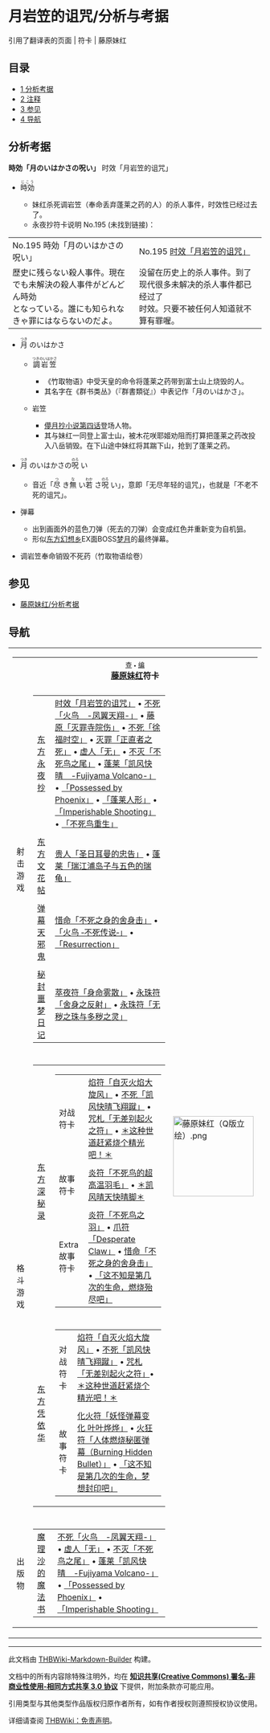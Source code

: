# 月岩笠的诅咒/分析与考据

<!-- source html: G:\repos\THBWiki-Markdown-Builder\THBWikiMarkdown\Temp\main\c\c4\ns0%3A%E6%9C%88%E5%B2%A9%E7%AC%A0%E7%9A%84%E8%AF%85%E5%92%92%2F%E5%88%86%E6%9E%90%E4%B8%8E%E8%80%83%E6%8D%AE.html -->

引用了翻译表的页面 | 符卡 | 藤原妹红

## 目录

- [1 分析考据](#分析考据)
- [2 注释](#注释)
- [3 参见](#参见)
- [4 导航](#导航)




## 分析考据
  
 **時効「月のいはかさの呪い」**  时效「月岩笠的诅咒」
  

- <ruby lang="ja"><rb>時効</rb><rp> (</rp><rt>じこう</rt><rp>) </rp></ruby>

  - 妹红杀死调岩笠（奉命丢弃蓬莱之药的人）的杀人事件，时效性已经过去了。
  - 永夜抄符卡说明 No.195 (未找到链接)：



<table><tbody><tr class="tt-content-header" id="Extra-7" data-pos="&#91;&quot;Extra&quot;,7&#93;"><td class="tt-jah" lang="ja"><div class="poem">No.195 時効「月のいはかさの呪い」</div></td><td class="tt-zhh" lang="zh"><div class="poem">No.195 <a href="/%E6%97%B6%E6%95%88%E3%80%8C%E6%9C%88%E5%B2%A9%E7%AC%A0%E7%9A%84%E8%AF%85%E5%92%92%E3%80%8D" class="mw-redirect" title="时效「月岩笠的诅咒」">时效「月岩笠的诅咒」</a></div></td></tr><tr class="tt-content" id="Extra-8" data-pos="&#91;&quot;Extra&quot;,8&#93;"><td class="tt-ja" lang="ja"><div class="poem">歴史に残らない殺人事件。現在でも未解決の殺人事件がどんどん時効<br>となっている。誰にも知られなきゃ罪にはならないのだよ。</div></td><td class="tt-zh" lang="zh"><div class="poem">没留在历史上的杀人事件。到了现代很多未解决的杀人事件都已经过了<br>时效。只要不被任何人知道就不算有罪喔。<br></div></td></tr></tbody></table>


  
  

  

- <ruby lang="ja"><rb>月</rb><rp> (</rp><rt>つき</rt><rp>) </rp></ruby>
のいはかさ
  - <ruby lang="ja"><rb>調岩笠</rb><rp> (</rp><rt>つきのいはかさ</rt><rp>) </rp></ruby>

    - 《竹取物语》中受天皇的命令将蓬莱之药带到富士山上烧毁的人。
    - 其名字在《群书类丛》（『群書類従』）中表记作「月のいはかさ」。

  - 岩笠
    - [儚月抄小说第四话](./东方儚月抄_～_Cage_in_Lunatic_Runagate.-第四话.md)登场人物。
    - 其与妹红一同登上富士山，被木花咲耶姬劝阻而打算把蓬莱之药改投入八岳销毁。在下山途中妹红将其踹下山，抢到了蓬莱之药。


- <ruby lang="ja"><rb>月</rb><rp> (</rp><rt>つき</rt><rp>) </rp></ruby>
のいはかさの<ruby lang="ja"><rb>呪</rb><rp> (</rp><rt>のろ</rt><rp>) </rp></ruby>
い
  - 音近「<ruby lang="ja"><rb>尽</rb><rp> (</rp><rt>つ</rt><rp>) </rp></ruby>
き<ruby lang="ja"><rb>無</rb><rp> (</rp><rt>な</rt><rp>) </rp></ruby>
い<ruby lang="ja"><rb>若</rb><rp> (</rp><rt>わか</rt><rp>) </rp></ruby>
さ<ruby lang="ja"><rb>呪</rb><rp> (</rp><rt>のろ</rt><rp>) </rp></ruby>
い」，意即「无尽年轻的诅咒」，也就是「不老不死的诅咒」。

- 弹幕
  - 出到画面外的蓝色刀弹（死去的刀弹）会变成红色并重新变为自机狙。
  - 形似[东方幻想乡](./东方幻想乡.md)EX面BOSS[梦月](./梦月.md)的最终弹幕。


- [](./文件-调岩笠奉命销毁不死药（竹取物语绘卷）.jpg.md)调岩笠奉命销毁不死药（竹取物语绘卷）


## 参见
- [藤原妹红/分析考据](./藤原妹红-分析考据.md)

## 导航

<table><tbody><tr><td><table cellspacing="0" class="nowraplinks mw-collapsible mw-collapsed" style="width:100%;;;"><tbody><tr><th style=";" colspan="3" class="navbox-title"><div class="navbar"><div class="noprint plainlinksneverexpand" style="background-color:transparent; padding:0; font-weight:normal; font-size:80%; white-space:nowrap;"><a href="./模板-藤原妹红符卡导航.md" title="模板:藤原妹红符卡导航"><span style=";;border:none;" title="查看这个模板">查</span></a>&#160;<span style="font-size:80%;">•</span>&#160;<a href="/index.php?title=%E6%A8%A1%E6%9D%BF:%E8%97%A4%E5%8E%9F%E5%A6%B9%E7%BA%A2%E7%AC%A6%E5%8D%A1%E5%AF%BC%E8%88%AA&amp;action=edit"><span style=";;border:none;" title="您可以编辑这个模板。请在储存变更之前先预览">编</span></a></div></div><span><a href="./藤原妹红.md" title="藤原妹红">藤原妹红</a>符卡</span></th></tr><tr><td></td></tr><tr><td class="navbox-group" style=";;">射击游戏</td><td style=";;" class="navbox-list navbox-odd"><div></div><table cellspacing="0" class="nowraplinks navbox-subgroup" style="width:100%;;;;"><tbody><tr><td class="navbox-group" style=";;"><div><a href="./东方永夜抄.md" title="东方永夜抄">东方永夜抄</a></div></td><td style=";;" class="navbox-list navbox-odd"><div><a href="/%E6%97%B6%E6%95%88%E3%80%8C%E6%9C%88%E5%B2%A9%E7%AC%A0%E7%9A%84%E8%AF%85%E5%92%92%E3%80%8D" class="mw-redirect" title="时效「月岩笠的诅咒」">时效「月岩笠的诅咒」</a> &#8226; <a href="/%E4%B8%8D%E6%AD%BB%E3%80%8C%E7%81%AB%E9%B8%9F_-%E5%87%A4%E7%BF%BC%E5%A4%A9%E7%BF%94-%E3%80%8D" class="mw-redirect" title="不死「火鸟 -凤翼天翔-」">不死「火鸟　-凤翼天翔-」</a> &#8226; <a href="/%E8%97%A4%E5%8E%9F%E3%80%8C%E7%81%AD%E7%BD%AA%E5%AF%BA%E9%99%A2%E4%BC%A4%E3%80%8D" class="mw-redirect" title="藤原「灭罪寺院伤」">藤原「灭罪寺院伤」</a> &#8226; <a href="/%E4%B8%8D%E6%AD%BB%E3%80%8C%E5%BE%90%E7%A6%8F%E6%97%B6%E7%A9%BA%E3%80%8D" class="mw-redirect" title="不死「徐福时空」">不死「徐福时空」</a> &#8226; <a href="/%E7%81%AD%E7%BD%AA%E3%80%8C%E6%AD%A3%E7%9B%B4%E8%80%85%E4%B9%8B%E6%AD%BB%E3%80%8D" class="mw-redirect" title="灭罪「正直者之死」">灭罪「正直者之死」</a> &#8226; <a href="/%E8%99%9A%E4%BA%BA%E3%80%8C%E6%97%A0%E3%80%8D" class="mw-redirect" title="虚人「无」">虚人「无」</a> &#8226; <a href="/%E4%B8%8D%E7%81%AD%E3%80%8C%E4%B8%8D%E6%AD%BB%E9%B8%9F%E4%B9%8B%E5%B0%BE%E3%80%8D" class="mw-redirect" title="不灭「不死鸟之尾」">不灭「不死鸟之尾」</a> &#8226; <a href="/%E8%93%AC%E8%8E%B1%E3%80%8C%E5%87%AF%E9%A3%8E%E5%BF%AB%E6%99%B4_-Fujiyama_Volcano-%E3%80%8D" class="mw-redirect" title="蓬莱「凯风快晴 -Fujiyama Volcano-」">蓬莱「凯风快晴　-Fujiyama Volcano-」</a> &#8226; <a href="/%E3%80%8CPossessed_by_Phoenix%E3%80%8D" class="mw-redirect" title="「Possessed by Phoenix」">「Possessed by Phoenix」</a> &#8226; <a href="/%E3%80%8C%E8%93%AC%E8%8E%B1%E4%BA%BA%E5%BD%A2%E3%80%8D" class="mw-redirect" title="「蓬莱人形」">「蓬莱人形」</a> &#8226; <a href="/%E3%80%8CImperishable_Shooting%E3%80%8D" class="mw-redirect" title="「Imperishable Shooting」">「Imperishable Shooting」</a> &#8226; <a href="/%E3%80%8C%E4%B8%8D%E6%AD%BB%E9%B8%9F%E9%87%8D%E7%94%9F%E3%80%8D" class="mw-redirect" title="「不死鸟重生」">「不死鸟重生」</a></div></td></tr><tr><td></td></tr><tr><td class="navbox-group" style=";;"><div><a href="./东方文花帖.md" title="东方文花帖">东方文花帖</a></div></td><td style=";;" class="navbox-list navbox-even"><div><a href="/%E8%B4%B5%E4%BA%BA%E3%80%8C%E5%9C%A3%E6%97%A5%E8%80%B3%E6%9B%BC%E7%9A%84%E5%BF%A0%E5%91%8A%E3%80%8D" class="mw-redirect" title="贵人「圣日耳曼的忠告」">贵人「圣日耳曼的忠告」</a> &#8226; <a href="/%E8%93%AC%E8%8E%B1%E3%80%8C%E7%91%9E%E6%B1%9F%E6%B5%A6%E5%B2%9B%E5%AD%90%E4%B8%8E%E4%BA%94%E8%89%B2%E7%9A%84%E7%91%9E%E9%BE%9F%E3%80%8D" class="mw-redirect" title="蓬莱「瑞江浦岛子与五色的瑞龟」">蓬莱「瑞江浦岛子与五色的瑞龟」</a></div></td></tr><tr><td></td></tr><tr><td class="navbox-group" style=";;"><div><a href="./弹幕天邪鬼.md" title="弹幕天邪鬼">弹幕天邪鬼</a></div></td><td style=";;" class="navbox-list navbox-odd"><div><a href="/%E6%83%9C%E5%91%BD%E3%80%8C%E4%B8%8D%E6%AD%BB%E4%B9%8B%E8%BA%AB%E7%9A%84%E8%88%8D%E8%BA%AB%E5%87%BB%E3%80%8D" class="mw-redirect" title="惜命「不死之身的舍身击」">惜命「不死之身的舍身击」</a> &#8226; <a href="/%E3%80%8C%E7%81%AB%E9%B8%9F_%E2%80%90%E4%B8%8D%E6%AD%BB%E4%BC%A0%E8%AF%B4%E2%80%90%E3%80%8D" class="mw-redirect" title="「火鸟 ‐不死传说‐」">「火鸟 ‐不死传说‐」</a> &#8226; <a href="/%E3%80%8CResurrection%E3%80%8D" class="mw-redirect" title="「Resurrection」">「Resurrection」</a></div></td></tr><tr><td></td></tr><tr><td class="navbox-group" style=";;"><div><a href="./秘封噩梦日记.md" title="秘封噩梦日记">秘封噩梦日记</a></div></td><td style=";;" class="navbox-list navbox-even"><div><a href="/%E8%90%83%E5%A4%9C%E7%AC%A6%E3%80%8C%E8%BA%AB%E5%91%BD%E9%9B%BE%E6%95%A3%E3%80%8D" class="mw-redirect" title="萃夜符「身命雾散」">萃夜符「身命雾散」</a> &#8226; <a href="/%E6%B0%B8%E7%8F%A0%E7%AC%A6%E3%80%8C%E8%88%8D%E8%BA%AB%E4%B9%8B%E5%8F%8D%E5%B0%84%E3%80%8D" class="mw-redirect" title="永珠符「舍身之反射」">永珠符「舍身之反射」</a> &#8226; <a href="/%E6%B0%B8%E7%8F%A0%E7%AC%A6%E3%80%8C%E6%97%A0%E7%A7%BD%E4%B9%8B%E7%8F%A0%E4%B8%8E%E5%A4%9A%E7%A7%BD%E4%B9%8B%E7%81%B5%E3%80%8D" class="mw-redirect" title="永珠符「无秽之珠与多秽之灵」">永珠符「无秽之珠与多秽之灵」</a></div></td></tr></tbody></table><div></div></td><td class="navbox-image" style="" rowspan="5"><a href="./文件-藤原妹红（Q版立绘）.png.md" class="image"><img alt="藤原妹红（Q版立绘）.png" src="https://upload.thwiki.cc/thumb/f/f4/%E8%97%A4%E5%8E%9F%E5%A6%B9%E7%BA%A2%EF%BC%88Q%E7%89%88%E7%AB%8B%E7%BB%98%EF%BC%89.png/160px-%E8%97%A4%E5%8E%9F%E5%A6%B9%E7%BA%A2%EF%BC%88Q%E7%89%88%E7%AB%8B%E7%BB%98%EF%BC%89.png" decoding="async" loading="lazy" width="160" height="160" srcset="https://upload.thwiki.cc/thumb/f/f4/%E8%97%A4%E5%8E%9F%E5%A6%B9%E7%BA%A2%EF%BC%88Q%E7%89%88%E7%AB%8B%E7%BB%98%EF%BC%89.png/240px-%E8%97%A4%E5%8E%9F%E5%A6%B9%E7%BA%A2%EF%BC%88Q%E7%89%88%E7%AB%8B%E7%BB%98%EF%BC%89.png 1.5x, https://upload.thwiki.cc/thumb/f/f4/%E8%97%A4%E5%8E%9F%E5%A6%B9%E7%BA%A2%EF%BC%88Q%E7%89%88%E7%AB%8B%E7%BB%98%EF%BC%89.png/320px-%E8%97%A4%E5%8E%9F%E5%A6%B9%E7%BA%A2%EF%BC%88Q%E7%89%88%E7%AB%8B%E7%BB%98%EF%BC%89.png 2x" data-file-width="500" data-file-height="500"></a></td></tr><tr><td></td></tr><tr><td class="navbox-group" style=";;">格斗游戏</td><td style=";;" class="navbox-list navbox-even"><div></div><table cellspacing="0" class="nowraplinks navbox-subgroup" style="width:100%;;;;"><tbody><tr><td class="navbox-group" style=";;"><div><a href="./东方深秘录.md" title="东方深秘录">东方深秘录</a></div></td><td style=";;" class="navbox-list navbox-odd"><div></div><table cellspacing="0" class="nowraplinks navbox-subgroup" style="width:100%;;;;"><tbody><tr><td class="navbox-group" style=";;"><div>对战符卡</div></td><td style=";;" class="navbox-list navbox-odd"><div><a href="/%E7%84%B0%E7%AC%A6%E3%80%8C%E8%87%AA%E7%81%AD%E7%81%AB%E7%84%B0%E5%A4%A7%E6%97%8B%E9%A3%8E%E3%80%8D" class="mw-redirect" title="焰符「自灭火焰大旋风」">焰符「自灭火焰大旋风」</a> &#8226; <a href="/%E4%B8%8D%E6%AD%BB%E3%80%8C%E5%87%AF%E9%A3%8E%E5%BF%AB%E6%99%B4%E9%A3%9E%E7%BF%94%E8%B9%B4%E3%80%8D" class="mw-redirect" title="不死「凯风快晴飞翔蹴」">不死「凯风快晴飞翔蹴」</a> &#8226; <a href="/%E5%92%92%E6%9C%AD%E3%80%8C%E6%97%A0%E5%B7%AE%E5%88%AB%E8%B5%B7%E7%81%AB%E4%B9%8B%E7%AC%A6%E3%80%8D" class="mw-redirect" title="咒札「无差别起火之符」">咒札「无差别起火之符」</a> &#8226; <a href="/%EF%BC%8A%E8%BF%99%E7%A7%8D%E4%B8%96%E9%81%93%E8%B5%B6%E7%B4%A7%E7%83%A7%E4%B8%AA%E7%B2%BE%E5%85%89%E5%90%A7%EF%BC%81%EF%BC%8A" class="mw-redirect" title="＊这种世道赶紧烧个精光吧！＊">＊这种世道赶紧烧个精光吧！＊</a></div></td></tr><tr><td></td></tr><tr><td class="navbox-group" style=";;"><div>故事符卡</div></td><td style=";;" class="navbox-list navbox-even"><div><a href="/%E7%82%8E%E7%AC%A6%E3%80%8C%E4%B8%8D%E6%AD%BB%E9%B8%9F%E7%9A%84%E8%B6%85%E9%AB%98%E6%B8%A9%E7%BE%BD%E6%AF%9B%E3%80%8D" class="mw-redirect" title="炎符「不死鸟的超高温羽毛」">炎符「不死鸟的超高温羽毛」</a> &#8226; <a href="/%EF%BC%8A%E5%87%AF%E9%A3%8E%E6%99%B4%E5%A4%A9%E5%BF%AB%E6%99%B4%E8%84%9A%EF%BC%8A" class="mw-redirect" title="＊凯风晴天快晴脚＊">＊凯风晴天快晴脚＊</a></div></td></tr><tr><td></td></tr><tr><td class="navbox-group" style=";;"><div>Extra故事符卡</div></td><td style=";;" class="navbox-list navbox-odd"><div><a href="/%E7%82%8E%E7%AC%A6%E3%80%8C%E4%B8%8D%E6%AD%BB%E9%B8%9F%E4%B9%8B%E7%BE%BD%E3%80%8D" class="mw-redirect" title="炎符「不死鸟之羽」">炎符「不死鸟之羽」</a> &#8226; <a href="/%E7%88%AA%E7%AC%A6%E3%80%8CDesperate_Claw%E3%80%8D" class="mw-redirect" title="爪符「Desperate Claw」">爪符「Desperate Claw」</a> &#8226; <a href="/%E6%83%9C%E5%91%BD%E3%80%8C%E4%B8%8D%E6%AD%BB%E4%B9%8B%E8%BA%AB%E7%9A%84%E8%88%8D%E8%BA%AB%E5%87%BB%E3%80%8D" class="mw-redirect" title="惜命「不死之身的舍身击」">惜命「不死之身的舍身击」</a> &#8226; <a href="/%E3%80%8C%E8%BF%99%E4%B8%8D%E7%9F%A5%E6%98%AF%E7%AC%AC%E5%87%A0%E6%AC%A1%E7%9A%84%E7%94%9F%E5%91%BD%EF%BC%8C%E7%87%83%E7%83%A7%E6%AE%86%E5%B0%BD%E5%90%A7%E3%80%8D" class="mw-redirect" title="「这不知是第几次的生命，燃烧殆尽吧」">「这不知是第几次的生命，燃烧殆尽吧」</a></div></td></tr></tbody></table><div></div></td></tr><tr><td></td></tr><tr><td class="navbox-group" style=";;"><div><a href="./东方凭依华.md" title="东方凭依华">东方凭依华</a></div></td><td style=";;" class="navbox-list navbox-even"><div></div><table cellspacing="0" class="nowraplinks navbox-subgroup" style="width:100%;;;;"><tbody><tr><td class="navbox-group" style=";;"><div>对战符卡</div></td><td style=";;" class="navbox-list navbox-odd"><div><a href="/%E7%84%B0%E7%AC%A6%E3%80%8C%E8%87%AA%E7%81%AD%E7%81%AB%E7%84%B0%E5%A4%A7%E6%97%8B%E9%A3%8E%E3%80%8D" class="mw-redirect" title="焰符「自灭火焰大旋风」">焰符「自灭火焰大旋风」</a> &#8226; <a href="/%E4%B8%8D%E6%AD%BB%E3%80%8C%E5%87%AF%E9%A3%8E%E5%BF%AB%E6%99%B4%E9%A3%9E%E7%BF%94%E8%B9%B4%E3%80%8D" class="mw-redirect" title="不死「凯风快晴飞翔蹴」">不死「凯风快晴飞翔蹴」</a> &#8226; <a href="/%E5%92%92%E6%9C%AD%E3%80%8C%E6%97%A0%E5%B7%AE%E5%88%AB%E8%B5%B7%E7%81%AB%E4%B9%8B%E7%AC%A6%E3%80%8D" class="mw-redirect" title="咒札「无差别起火之符」">咒札「无差别起火之符」</a>&#8226; <a href="/%EF%BC%8A%E8%BF%99%E7%A7%8D%E4%B8%96%E9%81%93%E8%B5%B6%E7%B4%A7%E7%83%A7%E4%B8%AA%E7%B2%BE%E5%85%89%E5%90%A7%EF%BC%81%EF%BC%8A" class="mw-redirect" title="＊这种世道赶紧烧个精光吧！＊">＊这种世道赶紧烧个精光吧！＊</a></div></td></tr><tr><td></td></tr><tr><td class="navbox-group" style=";;"><div>故事符卡</div></td><td style=";;" class="navbox-list navbox-even"><div><a href="/%E5%8C%96%E7%81%AB%E7%AC%A6%E3%80%8C%E5%A6%96%E6%80%AA%E5%BC%B9%E5%B9%95%E5%8F%98%E5%8C%96_%E5%8F%B6%E5%8F%B6%E7%83%A8%E7%83%A8%E3%80%8D" class="mw-redirect" title="化火符「妖怪弹幕变化 叶叶烨烨」">化火符「妖怪弹幕变化 叶叶烨烨」</a> &#8226; <a href="/%E7%81%AB%E7%8B%82%E7%AC%A6%E3%80%8C%E4%BA%BA%E4%BD%93%E7%87%83%E7%83%A7%E7%A7%98%E5%8C%BF%E5%BC%B9%E5%B9%95%EF%BC%88Burning_Hidden_Bullet%EF%BC%89%E3%80%8D" class="mw-redirect" title="火狂符「人体燃烧秘匿弹幕（Burning Hidden Bullet）」">火狂符「人体燃烧秘匿弹幕（Burning Hidden Bullet）」</a> &#8226; <a href="/%E3%80%8C%E8%BF%99%E4%B8%8D%E7%9F%A5%E6%98%AF%E7%AC%AC%E5%87%A0%E6%AC%A1%E7%9A%84%E7%94%9F%E5%91%BD%EF%BC%8C%E6%A2%A6%E6%83%B3%E5%B0%81%E5%8D%B0%E5%90%A7%E3%80%8D" class="mw-redirect" title="「这不知是第几次的生命，梦想封印吧」">「这不知是第几次的生命，梦想封印吧」</a></div></td></tr></tbody></table><div></div></td></tr></tbody></table><div></div></td></tr><tr><td></td></tr><tr><td class="navbox-group" style=";;">出版物</td><td style=";;" class="navbox-list navbox-odd"><div></div><table cellspacing="0" class="nowraplinks navbox-subgroup" style="width:100%;;;;"><tbody><tr><td class="navbox-group" style=";;"><div><a href="/%E9%AD%94%E7%90%86%E6%B2%99%E7%9A%84%E9%AD%94%E6%B3%95%E4%B9%A6" class="mw-redirect" title="魔理沙的魔法书">魔理沙的魔法书</a></div></td><td style=";;" class="navbox-list navbox-odd"><div><a href="/%E4%B8%8D%E6%AD%BB%E3%80%8C%E7%81%AB%E9%B8%9F_-%E5%87%A4%E7%BF%BC%E5%A4%A9%E7%BF%94-%E3%80%8D" class="mw-redirect" title="不死「火鸟 -凤翼天翔-」">不死「火鸟　-凤翼天翔-」</a> &#8226; <a href="/%E8%99%9A%E4%BA%BA%E3%80%8C%E6%97%A0%E3%80%8D" class="mw-redirect" title="虚人「无」">虚人「无」</a> &#8226; <a href="/%E4%B8%8D%E7%81%AD%E3%80%8C%E4%B8%8D%E6%AD%BB%E9%B8%9F%E4%B9%8B%E5%B0%BE%E3%80%8D" class="mw-redirect" title="不灭「不死鸟之尾」">不灭「不死鸟之尾」</a> &#8226; <a href="/%E8%93%AC%E8%8E%B1%E3%80%8C%E5%87%AF%E9%A3%8E%E5%BF%AB%E6%99%B4_-Fujiyama_Volcano-%E3%80%8D" class="mw-redirect" title="蓬莱「凯风快晴 -Fujiyama Volcano-」">蓬莱「凯风快晴　-Fujiyama Volcano-」</a> &#8226; <a href="/%E3%80%8CPossessed_by_Phoenix%E3%80%8D" class="mw-redirect" title="「Possessed by Phoenix」">「Possessed by Phoenix」</a> &#8226; <a href="/%E3%80%8CImperishable_Shooting%E3%80%8D" class="mw-redirect" title="「Imperishable Shooting」">「Imperishable Shooting」</a></div></td></tr></tbody></table><div></div></td></tr></tbody></table></td></tr></tbody></table>






---

此文档由 [THBWiki-Markdown-Builder](https://github.com/Delsin-Yu/THBWiki-Markdown-Builder) 构建。

文档中的所有内容除特殊注明外，均在 [**知识共享(Creative Commons) 署名-非商业性使用-相同方式共享 3.0 协议**](https://creativecommons.org/licenses/by-sa/3.0/deed.zh-hans) 下提供，附加条款亦可能应用。

引用类型与其他类型作品版权归原作者所有，如有作者授权则遵照授权协议使用。

详细请查阅 [THBWiki：免责声明](https://thbwiki.cc/THBWiki:%E5%85%8D%E8%B4%A3%E5%A3%B0%E6%98%8E)。

